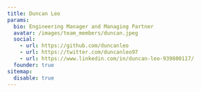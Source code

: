 ```yaml
---
title: Duncan Leo
params:
  bio: Engineering Manager and Managing Partner 
  avatar: /images/team_members/duncan.jpeg
  social:
    - url: https://github.com/duncanleo
    - url: https://twitter.com/duncanleo97
    - url: https://www.linkedin.com/in/duncan-leo-939800117/
  founder: true
sitemap:
  disable: true
---
```


